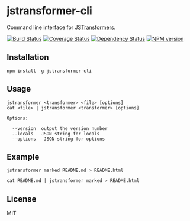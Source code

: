 # jstransformer-cli

Command line interface for [JSTransformers](http://github.com/jstransformers/jstransformer).

[![Build Status](https://img.shields.io/travis/jstransformers/jstransformer-cli/master.svg)](https://travis-ci.org/jstransformers/jstransformer-cli)
[![Coverage Status](https://img.shields.io/coveralls/jstransformers/jstransformer-cli/master.svg)](https://coveralls.io/r/jstransformers/jstransformer-cli?branch=master)
[![Dependency Status](https://img.shields.io/david/jstransformers/jstransformer-cli/master.svg)](http://david-dm.org/jstransformers/jstransformer-cli)
[![NPM version](https://img.shields.io/npm/v/jstransformer-cli.svg)](https://www.npmjs.org/package/jstransformer-cli)

## Installation

    npm install -g jstransformer-cli

## Usage

    jstransformer <transformer> <file> [options]
    cat <file> | jstransformer <transformer> [options]

    Options:

      --version  output the version number
      --locals   JSON string for locals
      --options   JSON string for options

## Example

    jstransformer marked README.md > README.html

    cat README.md | jstransformer marked > README.html

## License

MIT
